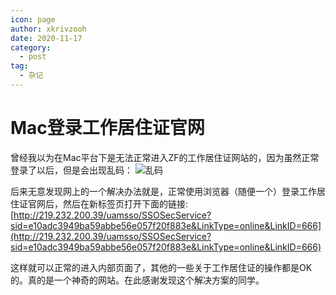 ```yaml
---
icon: page
author: xkrivzooh
date: 2020-11-17
category:
  - post
tag:
  - 杂记
---
```


# Mac登录工作居住证官网

曾经我以为在Mac平台下是无法正常进入ZF的工作居住证网站的，因为虽然正常登录了以后，但是会出现乱码：
![乱码](http://wenchao.ren/img/2020/11/1605628008-79d30a5d7cb68859b9e03a494cb282a6-20201117234647.png)

后来无意发现网上的一个解决办法就是，正常使用浏览器（随便一个）登录工作居住证官网后，然后在新标签页打开下面的链接:
[http://219.232.200.39/uamsso/SSOSecService?sid=e10adc3949ba59abbe56e057f20f883e&LinkType=online&LinkID=666](http://219.232.200.39/uamsso/SSOSecService?sid=e10adc3949ba59abbe56e057f20f883e&LinkType=online&LinkID=666)

这样就可以正常的进入内部页面了，其他的一些关于工作居住证的操作都是OK的。真的是一个神奇的网站。在此感谢发现这个解决方案的同学。
